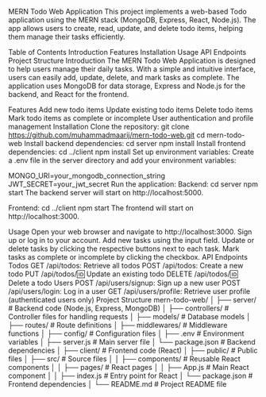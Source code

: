 MERN Todo Web Application
This project implements a web-based Todo application using the MERN stack (MongoDB, Express, React, Node.js). The app allows users to create, read, update, and delete todo items, helping them manage their tasks efficiently.

Table of Contents
Introduction
Features
Installation
Usage
API Endpoints
Project Structure
Introduction
The MERN Todo Web Application is designed to help users manage their daily tasks. With a simple and intuitive interface, users can easily add, update, delete, and mark tasks as complete. The application uses MongoDB for data storage, Express and Node.js for the backend, and React for the frontend.

Features
Add new todo items
Update existing todo items
Delete todo items
Mark todo items as complete or incomplete
User authentication and profile management
Installation
Clone the repository:
git clone https://github.com/muhammadmaarij/mern-todo-web.git
cd mern-todo-web
Install backend dependencies:
cd server
npm install
Install frontend dependencies:
cd ../client
npm install
Set up environment variables:
Create a .env file in the server directory and add your environment variables:

MONGO_URI=your_mongodb_connection_string
JWT_SECRET=your_jwt_secret
Run the application:
Backend:
cd server
npm start
The backend server will start on http://localhost:5000.

Frontend:
cd ../client
npm start
The frontend will start on http://localhost:3000.

Usage
Open your web browser and navigate to http://localhost:3000.
Sign up or log in to your account.
Add new tasks using the input field.
Update or delete tasks by clicking the respective buttons next to each task.
Mark tasks as complete or incomplete by clicking the checkbox.
API Endpoints
Todos
GET /api/todos: Retrieve all todos
POST /api/todos: Create a new todo
PUT /api/todos/:id: Update an existing todo
DELETE /api/todos/:id: Delete a todo
Users
POST /api/users/signup: Sign up a new user
POST /api/users/login: Log in a user
GET /api/users/profile: Retrieve user profile (authenticated users only)
Project Structure
mern-todo-web/
│
├── server/                  # Backend code (Node.js, Express, MongoDB)
│   ├── controllers/         # Controller files for handling requests
│   ├── models/              # Database models
│   ├── routes/              # Route definitions
│   ├── middlewares/         # Middleware functions
│   ├── config/              # Configuration files
│   ├── .env                 # Environment variables
│   ├── server.js            # Main server file
│   └── package.json         # Backend dependencies
│
├── client/                  # Frontend code (React)
│   ├── public/              # Public files
│   ├── src/                 # Source files
│   │   ├── components/      # Reusable React components
│   │   ├── pages/           # React pages
│   │   ├── App.js           # Main React component
│   │   ├── index.js         # Entry point for React
│   └── package.json         # Frontend dependencies
│
└── README.md                # Project README file
